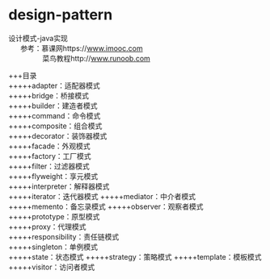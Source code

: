# design-pattern
设计模式-java实现  
&nbsp;&nbsp;&nbsp;&nbsp;&nbsp;
参考：慕课网https://www.imooc.com  
&nbsp;&nbsp;&nbsp;&nbsp;&nbsp;&nbsp;&nbsp;&nbsp;
&nbsp;&nbsp;&nbsp;&nbsp;&nbsp;&nbsp;&nbsp;
菜鸟教程http://www.runoob.com

+++目录  
+++++adapter：适配器模式  
+++++bridge：桥接模式  
+++++builder：建造者模式  
+++++command：命令模式  
+++++composite：组合模式   
+++++decorator：装饰器模式  
+++++facade：外观模式    
+++++factory：工厂模式   
+++++filter：过滤器模式  
+++++flyweight：享元模式  
+++++interpreter：解释器模式  
+++++iterator：迭代器模式 
+++++mediator：中介者模式   
+++++memento：备忘录模式 
+++++observer：观察者模式  
+++++prototype：原型模式   
+++++proxy：代理模式  
+++++responsibility：责任链模式  
+++++singleton：单例模式  
+++++state：状态模式
+++++strategy：策略模式 
+++++template：模板模式  
+++++visitor：访问者模式
